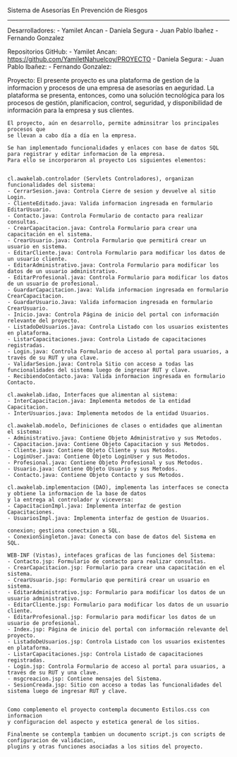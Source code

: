 Sistema de Asesorías En Prevención de Riesgos
*********************************************


Desarrolladores:
    - Yamilet Ancan
    - Daniela Segura
    - Juan Pablo Ibañez
    - Fernando Gonzalez 

Repositorios GitHub: 
    - Yamilet Ancan: https://github.com/YamiletNahuelcoy/PROYECTO
    - Daniela Segura: 
    - Juan Pablo Ibañez:
    - Fernando Gonzalez: 


Proyecto:
    El presente proyecto es una plataforma de gestion de la informacion y procesos
    de una empresa de asesorías en aeguridad.
    La plataforma se presenta, entonces, como una solución tecnológica para los 
    procesos de gestión, planificacion, control,  seguridad, y disponibilidad de 
    información para la empresa y sus clientes. 
    
    El proyecto, aún en desarrollo, permite adminsitrar los principales procesos que 
    se llevan a cabo día a día en la empresa.

    Se han implementado funcionalidades y enlaces con base de datos SQL para registrar y editar informacion de la empresa. 
    Para ello se incorporaron al proyecto Los siguientes elementos:


    cl.awakelab.controlador (Servlets Controladores), organizan funcionalidades del sistema:
    - CerrarSesion.java: Controla Cierre de sesion y devuelve al sitio Login.
    - ClienteEditado.java: Valida informacion ingresada en formulario EditarUsuario.
    - Contacto.java: Controla Formulario de contacto para realizar consultas. 
    - CrearCapacitacion.java: Controla Formulario para crear una capacitación en el sistema.
    - CrearUsuario.java: Controla Formulario que permitirá crear un usuario en sistema.
    - EditarCliente.java: Controla Formulario para modificar los datos de un usuario cliente.
    - EditarAdministrativo.java: Controla Formulario para modificar los datos de un usuario administrativo.
    - EditarProfesional.java: Controla Formulario para modificar los datos de un usuario de profesional. 
    - GuardarCapacitacion.java: Valida informacion ingresada en formulario CrearCapacitacion.
    - GuardarUsuario.Java: Valida informacion ingresada en formulario CrearUsuario.
    - Inicio.java: Controla Página de inicio del portal con información relevante del proyecto.
    - ListadoDeUsuarios.java: Controla Listado con los usuarios existentes en plataforma.
    - ListarCapacitaciones.java: Controla Listado de capacitaciones registradas.
    - Login.java: Controla Formulario de acceso al portal para usuarios, a través de su RUT y una clave.
    - ValidarSesion.java: Controla Sitio con acceso a todas las funcionalidades del sistema luego de ingresar RUT y clave.
    - RecibiendoContacto.java: Valida informacion ingresada en formulario Contacto.

    cl.awakelab.idao, Interfaces que alimentan al sistema: 
    - InterCapacitacion.java: Implementa metodos de la entidad Capacitacion.
    - InterUsuarios.java: Implementa metodos de la entidad Usuarios.

    cl.awakelab.modelo, Definiciones de clases o entidades que alimentan el sistema:
    - Administrativo.java: Contiene Objeto Administrativo y sus Metodos.
    - Capacitacion.java: Contiene Objeto Capacitacion y sus Metodos.
    - Cliente.java: Contiene Objeto Cliente y sus Metodos.
    - LoginUser.java: Contiene Objeto LoginUser y sus Metodos.
    - Profesional.java: Contiene Objeto Profesional y sus Metodos.
    - Usuario.java: Contiene Objeto Usuario y sus Metodos.
    - Contacto.java: Contiene Objeto Contacto y sus Metodos.

    cl.awakelab.implementacion (DAO), implementa las interfaces se conecta y obtiene la informacion de la base de datos
    y la entrega al controlador y viceversa:
    - CapacitacionImpl.java: Implementa interfaz de gestion Capacitaciones.
    - UsuariosImpl.java: Implementa interfaz de gestion de Usuarios.

    conexion; gestiona conectxion a SQL.
    - ConexionSingleton.java: Conecta con base de datos del Sistema en SQL.

    WEB-INF (Vistas), intefaces graficas de las funciones del Sistema:
    - Contacto.jsp: Formulario de contacto para realizar consultas. 
    - CrearCapacitacion.jsp: Formulario para crear una capacitación en el sistema.
    - CrearUsuario.jsp: Formulario que permitirá crear un usuario en sistema.
    - EditarAdministrativo.jsp: Formulario para modificar los datos de un usuario administrativo.
    - EditarCliente.jsp: Formulario para modificar los datos de un usuario cliente.
    - EditarProfesional.jsp: Formulario para modificar los datos de un usuario de profesional. 
    - Index.jsp: Página de inicio del portal con información relevante del proyecto.
    - ListadoDeUsuarios.jsp: Controla Listado con los usuarios existentes en plataforma.
    - ListarCapacitaciones.jsp: Controla Listado de capacitaciones registradas.
    - Login.jsp: Controla Formulario de acceso al portal para usuarios, a través de su RUT y una clave.
    - msgcreacion.jsp: Contiene mensajes del Sistema.
    - SesionCreada.jsp: Sitio con acceso a todas las funcionalidades del sistema luego de ingresar RUT y clave.


    Como complemento el proyecto contempla documento Estilos.css con informacion 
    y configuracion del aspecto y estetica general de los sitios.

    Finalmente se contempla tambien un documento script.js con scripts de configuracion de validacion,
    plugins y otras funciones asociadas a los sitios del proyecto. 




